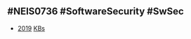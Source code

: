 ## #NEIS0736 #SoftwareSecurity #SwSec

* [2019](2019) [KBs](https://gitlab.com/NEIS0736/2019/wikis/)